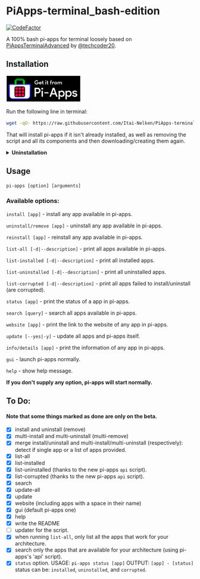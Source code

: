 # PiApps-terminal_bash-edition

[![CodeFactor](https://www.codefactor.io/repository/github/itai-nelken/piapps-terminal_bash-edition/badge)](https://www.codefactor.io/repository/github/itai-nelken/piapps-terminal_bash-edition)

A 100% bash pi-apps for terminal loosely based on [PiAppsTerminalAdvanced](https://github.com/techcoder20/PiAppsTerminalAdvanced) by [@techcoder20](https://github.com/techcoder20/).

## Installation

[![badge](https://github.com/Botspot/pi-apps/blob/master/icons/badge.png?raw=true)](https://github.com/Botspot/pi-apps)  

Run the following line in terminal:
```bash
wget -qO- https://raw.githubusercontent.com/Itai-Nelken/PiApps-terminal_bash-edition/main/install.sh | bash
```
That will install pi-apps if it isn't already installed, as well as removing the script and all its components and then downloading/creating them again.

<details>
  <summary><b>Uninstallation</b></summary>
  
  To uninstall pi-apps terminal bash edition, run the following in terminal:
  ```bash
  wget -qO- https://raw.githubusercontent.com/Itai-Nelken/PiApps-terminal_bash-edition/main/uninstall.sh | bash
  ```
  
 </details>

## Usage

`pi-apps [option] [arguments]`

### Available options:

`install [app]` - install any app available in pi-apps.

`uninstall/remove [app]` - uninstall any app available in pi-apps.

`reinstall [app]` - reinstall any app available in pi-apps.

`list-all [-d|--description]` - print all apps available in pi-apps.

`list-installed [-d|--description]` - print all installed apps.

`list-uninstalled [-d|--description]` - print all uninstalled apps.

`list-corrupted [-d|--description]` - print all apps failed to install/uninstall (are corrupted).

`status [app]` - print the status of a app in pi-apps.

`search [query]` - search all apps available in pi-apps.

`website [app]` - print the link to the website of any app in pi-apps.

`update [--yes|-y]` - update all apps and pi-apps itself.

`info/details [app]` - print the information of any app in pi-apps.

`gui` - launch pi-apps normally.

`help` - show help message.


**If you don't supply any option, pi-apps will start normally.**


## To Do:
#### Note that some things marked as done are only on the beta.
- [x] install and uninstall (remove)
- [x] multi-install and multi-uninstall (multi-remove)
- [x] merge install/uninstall and multi-install/multi-uninstall (respectively): detect if single app or a list of apps provided.
- [x] list-all
- [x] list-installed
- [x] list-uninstalled (thanks to the new pi-apps `api` script).
- [x] list-corrupted (thanks to the new pi-apps `api` script).
- [x] search
- [x] update-all
- [x] update
- [x] website (including apps with a space in their name)
- [x] gui (default pi-apps one)
- [x] help
- [x] write the README
- [ ] updater for the script.
- [x] when running `list-all`, only list all the apps that work for your architecture.
- [x] search only the apps that are available for your architecture (using pi-apps's 'api' script).
- [x] `status` option. USAGE: `pi-apps status [app]` OUTPUT: `[app] - [status]` status can be: `installed`, `uninstalled`, and `corrupted`.
